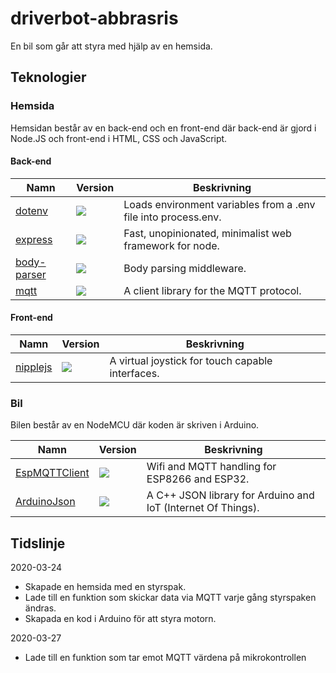 # driverbot-abbrasris

En bil som går att styra med hjälp av en hemsida.

## Teknologier

### Hemsida

Hemsidan består av en back-end och en front-end där back-end är gjord i Node.JS och front-end i HTML, CSS och JavaScript.

#### Back-end

| Namn                                                     | Version                                           | Beskrivning                                                    |
| -------------------------------------------------------- | ------------------------------------------------- | -------------------------------------------------------------- |
| [dotenv](https://www.npmjs.com/package/dotenv)           | ![](https://img.shields.io/npm/v/dotenv.svg)      | Loads environment variables from a .env file into process.env. |
| [express](https://www.npmjs.com/package/express)         | ![](https://img.shields.io/npm/v/express.svg)     | Fast, unopinionated, minimalist web framework for node.        |
| [body-parser](https://www.npmjs.com/package/body-parser) | ![](https://img.shields.io/npm/v/body-parser.svg) | Body parsing middleware.                                       |
| [mqtt](https://www.npmjs.com/package/mqtt)               | ![](https://img.shields.io/npm/v/mqtt.svg)        | A client library for the MQTT protocol.                        |

#### Front-end

| Namn                                                | Version                                        | Beskrivning                                      |
| --------------------------------------------------- | ---------------------------------------------- | ------------------------------------------------ |
| [nipplejs](https://github.com/yoannmoinet/nipplejs) | ![](https://img.shields.io/npm/v/nipplejs.svg) | A virtual joystick for touch capable interfaces. |

### Bil

Bilen består av en NodeMCU där koden är skriven i Arduino.

| Namn                                                | Version                                        | Beskrivning                                      |
| --------------------------------------------------- | ---------------------------------------------- | ------------------------------------------------ |
| [EspMQTTClient](https://github.com/plapointe6/EspMQTTClient) | ![](https://www.ardu-badge.com/badge/EspMQTTClient.svg) | Wifi and MQTT handling for ESP8266 and ESP32. |
| [ArduinoJson](https://github.com/bblanchon/ArduinoJson) | ![](https://www.ardu-badge.com/badge/ArduinoJson.svg) | A C++ JSON library for Arduino and IoT (Internet Of Things). |

## Tidslinje

2020-03-24

- Skapade en hemsida med en styrspak.
- Lade till en funktion som skickar data via MQTT varje gång styrspaken ändras.
- Skapada en kod i Arduino för att styra motorn.

2020-03-27

- Lade till en funktion som tar emot MQTT värdena på mikrokontrollen
